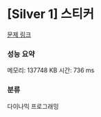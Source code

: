 
# [Silver 1] 스티커

[문제 링크](https://www.acmicpc.net/problem/17086)
### 성능 요약

<p>메모리: 137748 KB 시간: 736 ms </p> 

### 분류
다이나믹 프로그래밍
